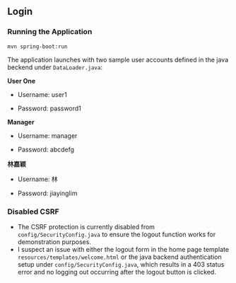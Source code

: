 ## Login

### Running the Application

`mvn spring-boot:run`

The application launches with two sample user accounts defined in the java beckend under `DataLoader.java`:

**User One**

- Username: user1

- Password: password1

**Manager**

- Username: manager

- Password: abcdefg

**林嘉颖**

- Username: 林

- Password: jiayinglim

### Disabled CSRF

- The CSRF protection is currently disabled from `config/SecurityConfig.java` to ensure the logout function works for demonstration purposes.
- I suspect an issue with either the logout form in the home page template `resources/templates/welcome.html` or the java backend authentication setup under `config/SecurityConfig.java`, which results in a 403 status error and no logging out occurring after the logout button is clicked.
